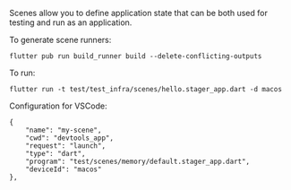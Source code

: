 Scenes allow you to define application state that can be both used for testing and
run as an application.

To generate scene runners:
```
flutter pub run build_runner build --delete-conflicting-outputs
```

To run:
```
flutter run -t test/test_infra/scenes/hello.stager_app.dart -d macos
```

Configuration for VSCode:
```
{
    "name": "my-scene",
    "cwd": "devtools_app",
    "request": "launch",
    "type": "dart",
    "program": "test/scenes/memory/default.stager_app.dart",
    "deviceId": "macos"
},
```

